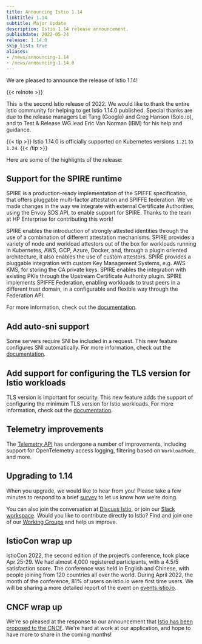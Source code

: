 ```yaml
---
title: Announcing Istio 1.14
linktitle: 1.14
subtitle: Major Update
description: Istio 1.14 release announcement.
publishdate: 2022-05-24
release: 1.14.0
skip_list: true
aliases:
- /news/announcing-1.14
- /news/announcing-1.14.0
---
```


We are pleased to announce the release of Istio 1.14!

{{< relnote >}}

This is the second Istio release of 2022. We would like to thank the entire Istio community
for helping to get Istio 1.14.0 published.
Special thanks are due to the release managers Lei Tang (Google) and Greg Hanson (Solo.io),
and to Test & Release WG lead Eric Van Norman (IBM) for his help and guidance.

{{< tip >}}
Istio 1.14.0 is officially supported on Kubernetes versions `1.21` to `1.24`.
{{< /tip >}}

Here are some of the highlights of the release:

## Support for the SPIRE runtime

SPIRE is a production-ready implementation of the SPIFFE specification, that offers
pluggable multi-factor attestation and SPIFFE federation. We've made changes in the way
we integrate with external Certificate Authorities, using the Envoy SDS API, to enable
support for SPIRE. Thanks to the team at HP Enterprise for contributing this work!

SPIRE enables the introduction of strongly attested identities through the use of a combination
of different attestation mechanisms. SPIRE provides a variety of node and workload attestors out
of the box for workloads running in Kubernetes, AWS, GCP, Azure, Docker, and, through a plugin
oriented architecture, it also enables the use of custom attestors.
SPIRE provides a pluggable integration with custom Key Management Systems, e.g. AWS KMS, for
storing the CA private keys.
SPIRE enables the integration with existing PKIs through the Upstream Certificate Authority plugin.
SPIRE implements SPIFFE Federation, enabling workloads to trust peers in a different trust domain, in
a configurable and flexible way through the Federation API.

For more information, check out the [documentation](/docs/ops/integrations/spire/).

## Add auto-sni support

Some servers require SNI be included in a request. This new feature configures SNI automatically.
For more information, check out the [documentation](/docs/reference/config/networking/destination-rule/).

## Add support for configuring the TLS version for Istio workloads

TLS version is important for security. This new feature adds
the support of configuring the minimum TLS version for Istio workloads.
For more information, check out the [documentation](/docs/tasks/security/tls-configuration/workload-min-tls-version/).

## Telemetry improvements

The [Telemetry API](/docs/tasks/observability/telemetry/) has undergone a number of improvements,
including support for OpenTelemetry access logging, filtering based on `WorkloadMode`, and more.

## Upgrading to 1.14

When you upgrade, we would like to hear from you! Please take a few minutes to respond to a brief [survey](https://forms.gle/yEtCbt45FZ3VoDT5A) to let us know how we’re doing.

You can also join the conversation at [Discuss Istio](https://discuss.istio.io/), or join our [Slack workspace](https://slack.istio.io/).
Would you like to contribute directly to Istio? Find and join one of our [Working Groups](https://github.com/istio/community/blob/master/WORKING-GROUPS.md) and help us improve.

## IstioCon wrap up

IstioCon 2022, the second edition of the project’s conference, took place Apr 25-29. We had almost 4,000 registered
participants, with a 4.5/5 satisfaction score. The conference was held in English and Chinese, with people
joining from 120 countries all over the world. During April 2022, the month of the conference, 81% of users
on istio.io were first time users. We will be sharing a more detailed report of the event on [events.istio.io](https://events.istio.io).

## CNCF wrap up

We're so pleased at the response to our announcement that [Istio has been proposed to the CNCF](/blog/2022/istio-has-applied-to-join-the-cncf/).
We're hard at work at our application, and hope to have more to share in the coming months!